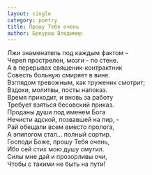 ```yaml
---
layout: single
category: poetry
title: Прошу Тебя очень
author: Бреурош Владимир
---
```


Лжи знаменатель под каждым фактом –  
Череп прострелен, мозги - по стене.  
А в перерывах священик-контрактник  
Совесть больную смиряет в вине.  
Взглядом тревожным, как труженик смотрит;  
Вздохи, молитвы, посты напоказ.  
Время приходит, и вновь за работу  
Требует взяться бесовский приказ.  
Проданы души под именем Бога  
Нечисти адской, позвавшей на пир, -  
Рай обещали всем вместо пролога,  
А эпилогом стал... полный сортир.  
Господи Боже, прошу Тебя очень,  
Ибо сей стих мою душу смутил.  
Силы мне дай и прозорливы очи,  
Чтобы с такими не быть на пути!  
